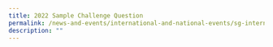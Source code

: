 ```yaml
---
title: 2022 Sample Challenge Question
permalink: /news-and-events/international-and-national-events/sg-international-math-challenge/2022-sample-qn/
description: ""
---
```

